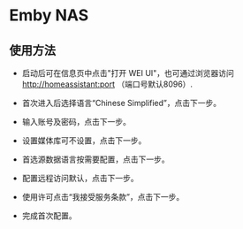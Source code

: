 # Emby NAS

## 使用方法

- 启动后可在信息页中点击"打开 WEI UI"，也可通过浏览器访问 <http://homeassistant:port> （端口号默认8096）.

- 首次进入后选择语言“Chinese Simplified”，点击下一步。

- 输入账号及密码，点击下一步。

- 设置媒体库可不设置，点击下一步。

- 首选源数据语言按需要配置，点击下一步。

- 配置远程访问默认，点击下一步。

- 使用许可点击“我接受服务条款”，点击下一步。

- 完成首次配置。